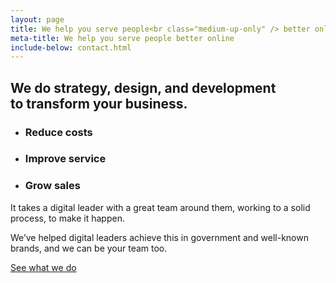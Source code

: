 ```yaml
---
layout: page
title: We help you serve people<br class="medium-up-only" /> better online
meta-title: We help you serve people better online
include-below: contact.html
---
```



<h2 class="sub-heading sub-heading--centered">We do strategy, design, and development<br class="full-width-only" />  to transform your business.</h2>

<ul class="icon-list">
  <li class="icon-list__icon icon-list__icon--calculate">
    <h3 class="icon-list__title">Reduce costs</h3>
  </li>
  <li class="icon-list__icon icon-list__icon--rosette">
    <h3 class="icon-list__title">Improve service</h3>
  </li>
  <li class="icon-list__icon icon-list__icon--chart">
    <h3 class="icon-list__title">Grow sales</h3>
  </li>
</ul>

<p class="intro-copy">It takes a digital leader with a great team around them, working to a solid process, to make it happen.</p>

<p class="intro-copy">We’ve helped digital leaders achieve this in government and well-known brands, and we can be your team too.</p>

<a class="button button--primary button--spacing-top" href="/what-we-do">See what we do</a>
